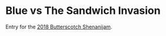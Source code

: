 # Blue vs The Sandwich Invasion
Entry for the [2018 Butterscotch Shenanijam](https://itch.io/bscotch2018).
